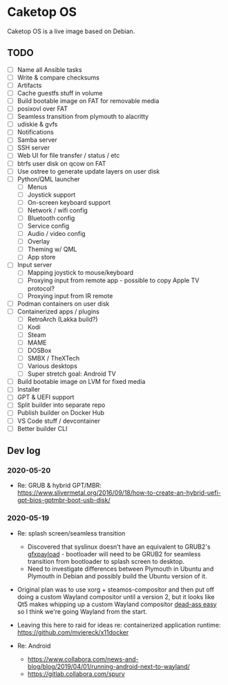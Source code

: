 # Caketop OS

Caketop OS is a live image based on Debian.

## TODO

 - [ ] Name all Ansible tasks
 - [ ] Write & compare checksums
 - [ ] Artifacts
 - [ ] Cache guestfs stuff in volume
 - [ ] Build bootable image on FAT for removable media
 - [ ] posixovl over FAT
 - [ ] Seamless transition from plymouth to alacritty
 - [ ] udiskie & gvfs
 - [ ] Notifications
 - [ ] Samba server
 - [ ] SSH server
 - [ ] Web UI for file transfer / status / etc
 - [ ] btrfs user disk on qcow on FAT
 - [ ] Use ostree to generate update layers on user disk
 - [ ] Python/QML launcher
   - [ ] Menus
   - [ ] Joystick support
   - [ ] On-screen keyboard support
   - [ ] Network / wifi config
   - [ ] Bluetooth config
   - [ ] Service config
   - [ ] Audio / video config
   - [ ] Overlay
   - [ ] Theming w/ QML
   - [ ] App store
 - [ ] Input server
   - [ ] Mapping joystick to mouse/keyboard
   - [ ] Proxying input from remote app - possible to copy Apple TV protocol?
   - [ ] Proxying input from IR remote
 - [ ] Podman containers on user disk
 - [ ] Containerized apps / plugins
   - [ ] RetroArch (Lakka build?)
   - [ ] Kodi
   - [ ] Steam
   - [ ] MAME
   - [ ] DOSBox
   - [ ] SMBX / TheXTech
   - [ ] Various desktops
   - [ ] Super stretch goal: Android TV
 - [ ] Build bootable image on LVM for fixed media
 - [ ] Installer
 - [ ] GPT & UEFI support
 - [ ] Split builder into separate repo
 - [ ] Publish builder on Docker Hub
 - [ ] VS Code stuff / devcontainer
 - [ ] Better builder CLI

## Dev log

### 2020-05-20

- Re: GRUB & hybrid GPT/MBR: https://www.slivermetal.org/2016/09/18/how-to-create-an-hybrid-uefi-gpt-bios-gptmbr-boot-usb-disk/

### 2020-05-19

- Re: splash screen/seamless transition
  - Discovered that syslinux doesn't have an equivalent to GRUB2's [gfxpayload](https://www.gnu.org/software/grub/manual/grub/html_node/gfxpayload.html) - bootloader will need to be GRUB2 for seamless transition from bootloader to splash screen to desktop.
  - Need to investigate differences between Plymouth in Ubuntu and Plymouth in Debian and possibly build the Ubuntu version of it.

- Original plan was to use xorg + steamos-compositor and then put off doing a custom Wayland compositor until a version 2, but it looks like Qt5 makes whipping up a custom Wayland compositor [dead-ass easy](https://doc.qt.io/qt-5/qtwaylandcompositor-index.html) so I think we're going Wayland from the start.

- Leaving this here to raid for ideas re: containerized application runtime: https://github.com/mviereck/x11docker

- Re: Android
  - https://www.collabora.com/news-and-blog/blog/2019/04/01/running-android-next-to-wayland/
  - https://gitlab.collabora.com/spurv
